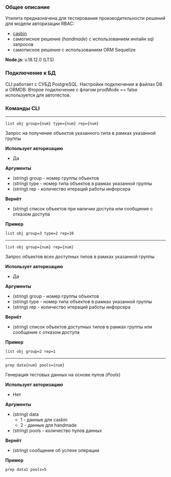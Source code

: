 ### Общее описание
Утилита предназначена для тестирования производительности решений для модели авторизации RBAC:
* [casbin](https://casbin.org/docs/en/overview)
* самописное решение (_handmade_) с использованием инлайн sql запросов
* самописное решение с использованием ORM Sequelize

**Node.js**: v.18.12.0 (LTS)

### Подключение к БД
CLI работает с СУБД PostgreSQL. Настройки подключения в файлах DB и ORMDB. Второе подключение с флагом prodMode == false используется для автотестов.

### Команды CLI
---
```
list obj group={num} type={num} rep={num}
```
Запрос на получение объектов указанного типа в рамках указанной группы

**Использует авторизацию**
  * Да

**Аргументы**
  * (_string_) group - номер группы объектов
  * (_string_) type - номер типа объектов в рамках указанной группы
  * (_string_) rep - количество итераций работы инфорсера

**Вернёт**
  * (_string_) список объектов при наличии доступа или сообщение с отказом доступа

**Пример**
```
list obj group=3 type=2 rep=10
```

---
```
list obj group={num} rep={num}
```
Запрос объектов всех доступных типов в рамках указанной группы

**Использует авторизацию**
  * Да

**Аргументы**
  * (_string_) group - номер группы объектов
  * (_string_) type - номер типа объектов в рамках указанной группы
  * (_string_) rep - количество итераций работы инфорсера

**Вернёт**
  * (_string_) список объектов доступных типов в рамках группы или сообщение с отказом доступа

**Пример**
```
list obj group=2 rep=1
```

---
```
prep data{num} pools={num}
```
Генерация тестовых данных на основе пулов (_Pools_)

**Использует авторизацию**
  * Нет

**Аргументы**
  * (_string_) data
    * 1 - данные для casbin
    * 2 - данные для handmade
  * (_string_) pools - количество пулов данных

**Вернёт**
  * (_string_) сообщение об успехе операции

**Пример**
```
prep data1 pools=5
```